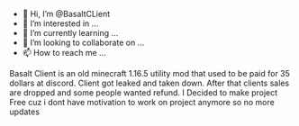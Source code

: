 - 👋 Hi, I’m @BasaltCLient
- 👀 I’m interested in ...
- 🌱 I’m currently learning ...
- 💞️ I’m looking to collaborate on ...
- 📫 How to reach me ...

Basalt Client is an old minecraft 1.16.5 utility mod that used to be paid  for 35 dollars at discord.
Client got leaked and taken down. After that clients sales are dropped and some people wanted refund.
I Decided to make project Free cuz i dont have motivation to work on project anymore so no more updates
